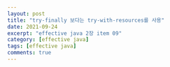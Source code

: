 ```yaml
---
layout: post
title: "try-finally 보다는 try-with-resources를 사용"
date: 2021-09-24
excerpt: "effective java 2장 item 09"
category: [effective java]
tags: [effective java]
comments: true
---
```



